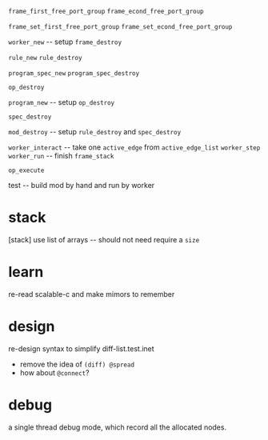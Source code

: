 `frame_first_free_port_group`
`frame_econd_free_port_group`

`frame_set_first_free_port_group`
`frame_set_econd_free_port_group`

`worker_new` -- setup `frame_destroy`

`rule_new`
`rule_destroy`

`program_spec_new`
`program_spec_destroy`

`op_destroy`

`program_new` -- setup `op_destroy`

`spec_destroy`

`mod_destroy` -- setup `rule_destroy` and `spec_destroy`

`worker_interact` -- take one `active_edge` from `active_edge_list`
`worker_step`
`worker_run` -- finish `frame_stack`

`op_execute`

test -- build mod by hand and run by worker

# stack

[stack] use list of arrays -- should not need require a `size`

# learn

re-read scalable-c and make mimors to remember

# design

re-design syntax to simplify diff-list.test.inet

- remove the idea of `(diff) @spread`
- how about `@connect`?

# debug

a single thread debug mode, which record all the allocated nodes.
